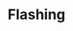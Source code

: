 ---
title: "Flashing"
permalink: /docs/flashing/
excerpt: "Flashing Quark's RMK firmware."
#last_modified_at: 2021-06-07T08:48:05-04:00
#redirect_from:
#  - /theme-setup/
toc: true
---